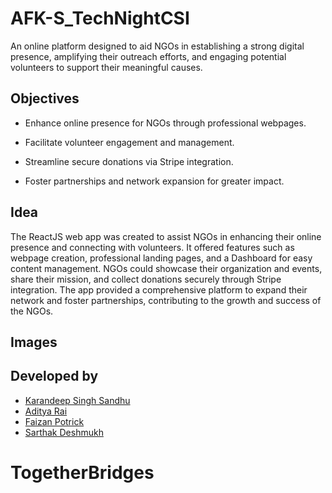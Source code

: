 # AFK-S_TechNightCSI
An online platform designed to aid NGOs in establishing a strong digital presence, amplifying their outreach efforts, and engaging potential volunteers to support their meaningful causes.

## Objectives
- Enhance online presence for NGOs through professional webpages.
   
- Facilitate volunteer engagement and management.
  
- Streamline secure donations via Stripe integration.
  
- Foster partnerships and network expansion for greater impact.

## Idea
The ReactJS web app was created to assist NGOs in enhancing their online presence and connecting with volunteers. It offered features such as webpage creation, professional landing pages, and a Dashboard for easy content management. NGOs could showcase their organization and events, share their mission, and collect donations securely through Stripe integration. The app provided a comprehensive platform to expand their network and foster partnerships, contributing to the growth and success of the NGOs.

## Images


## Developed by
- [Karandeep Singh Sandhu](https://github.com/Karan2310)
- [Aditya Rai](https://github.com/adi50920)
- [Faizan Potrick](https://github.com/FaizanPotrick)
- [Sarthak Deshmukh](https://github.com/SarthakDeshmukh13)


# TogetherBridges

